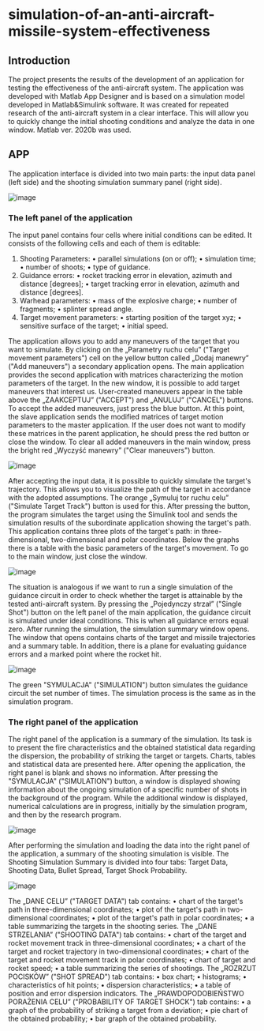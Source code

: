 # simulation-of-an-anti-aircraft-missile-system-effectiveness

## Introduction 
The project presents the results of the development of an application for testing the effectiveness of the anti-aircraft system. The application was developed with Matlab App Designer and is based on a simulation model developed in Matlab&Simulink software. It was created for repeated research of the anti-aircraft system in a clear interface. This will allow you to quickly change the initial shooting conditions and analyze the data in one window. Matlab ver. 2020b was used.

## APP
The application interface is divided into two main parts: the input data panel (left side) and the shooting simulation summary panel (right side).

![image](https://user-images.githubusercontent.com/118617819/211039679-f7e7d5a2-b485-488e-81d7-562e9830672f.png)

### The left panel of the application
The input panel contains four cells where initial conditions can be edited. It consists of the following cells and each of them is editable:
1) Shooting Parameters:
• parallel simulations (on or off);
• simulation time;
• number of shoots;
• type of guidance.
2) Guidance errors:
• rocket tracking error in elevation, azimuth and distance [degrees];
• target tracking error in elevation, azimuth and distance [degrees].
3) Warhead parameters:
• mass of the explosive charge;
• number of fragments;
• splinter spread angle.
4) Target movement parameters:
• starting position of the target xyz;
• sensitive surface of the target;
• initial speed.

The application allows you to add any maneuvers of the target that you want to simulate. By clicking on the „Parametry ruchu celu” ("Target movement parameters") cell on the yellow button called „Dodaj manewry” ("Add maneuvers") a secondary application opens. The main application provides the second application with matrices characterizing the motion parameters of the target. In the new window, it is possible to add target maneuvers that interest us. User-created maneuvers appear in the table above the „ZAAKCEPTUJ” ("ACCEPT") and „ANULUJ” ("CANCEL") buttons. To accept the added maneuvers, just press the blue button. At this point, the slave application sends the modified matrices of target motion parameters to the master application. If the user does not want to modify these matrices in the parent application, he should press the red button or close the window. To clear all added maneuvers in the main window, press the bright red „Wyczyść manewry” ("Clear maneuvers") button.

![image](https://user-images.githubusercontent.com/118617819/211040965-44513099-4c73-4bbe-9bf8-aef086649a85.png)

After accepting the input data, it is possible to quickly simulate the target's trajectory. This allows you to visualize the path of the target in accordance with the adopted assumptions. The orange „Symuluj tor ruchu celu” ("Simulate Target Track") button is used for this. After pressing the button, the program simulates the target using the Simulink tool and sends the simulation results of the subordinate application showing the target's path. This application contains three plots of the target's path: in three-dimensional, two-dimensional and polar coordinates. Below the graphs there is a table with the basic parameters of the target's movement. To go to the main window, just close the window.

![image](https://user-images.githubusercontent.com/118617819/211041616-1ffacce2-76c8-4efb-9478-d2382cb1c78f.png)

The situation is analogous if we want to run a single simulation of the guidance circuit in order to check whether the target is attainable by the tested anti-aircraft system. By pressing the „Pojedynczy strzał” ("Single Shot") button on the left panel of the main application, the guidance circuit is simulated under ideal conditions. This is when all guidance errors equal zero. After running the simulation, the simulation summary window opens. The window that opens contains charts of the target and missile trajectories and a summary table. In addition, there is a plane for evaluating guidance errors and a marked point where the rocket hit.

![image](https://user-images.githubusercontent.com/118617819/211041646-f11279a0-229a-4ac7-af41-2355c9d1ab73.png)

The green "SYMULACJA" ("SIMULATION") button simulates the guidance circuit the set number of times. The simulation process is the same as in the simulation program.
### The right panel of the application
The right panel of the application is a summary of the simulation. Its task is to present the fire characteristics and the obtained statistical data regarding the dispersion, the probability of striking the target or targets. Charts, tables and statistical data are presented here.
After opening the application, the right panel is blank and shows no information. After pressing the "SYMULACJA" ("SIMULATION") button, a window is displayed showing information about the ongoing simulation of a specific number of shots in the background of the program. While the additional window is displayed, numerical calculations are in progress, initially by the simulation program, and then by the research program.

![image](https://user-images.githubusercontent.com/118617819/211042176-6c2cd1c9-e60b-4e54-88b2-4a26ed6721e2.png)

After performing the simulation and loading the data into the right panel of the application, a summary of the shooting simulation is visible. The Shooting Simulation Summary is divided into four tabs: Target Data, Shooting Data, Bullet Spread, Target Shock Probability.

![image](https://user-images.githubusercontent.com/118617819/211042285-c2e82819-62b6-4260-a884-c99c58d7cb68.png)

The „DANE CELU” ("TARGET DATA") tab contains:
• chart of the target's path in three-dimensional coordinates;
• plot of the target's path in two-dimensional coordinates;
• plot of the target's path in polar coordinates;
• a table summarizing the targets in the shooting series.
The „DANE STRZELANIA” ("SHOOTING DATA") tab contains:
• chart of the target and rocket movement track in three-dimensional coordinates;
• a chart of the target and rocket trajectory in two-dimensional coordinates;
• chart of the target and rocket movement track in polar coordinates;
• chart of target and rocket speed;
• a table summarizing the series of shootings.
The „ROZRZUT POCISKÓW” ("SHOT SPREAD") tab contains:
• box chart;
• histograms;
• characteristics of hit points;
• dispersion characteristics;
• a table of position and error dispersion indicators.
The „PRAWDOPODOBIEŃSTWO PORAŻENIA CELU” ("PROBABILITY OF TARGET SHOCK") tab contains:
• a graph of the probability of striking a target from a deviation;
• pie chart of the obtained probability;
• bar graph of the obtained probability.

